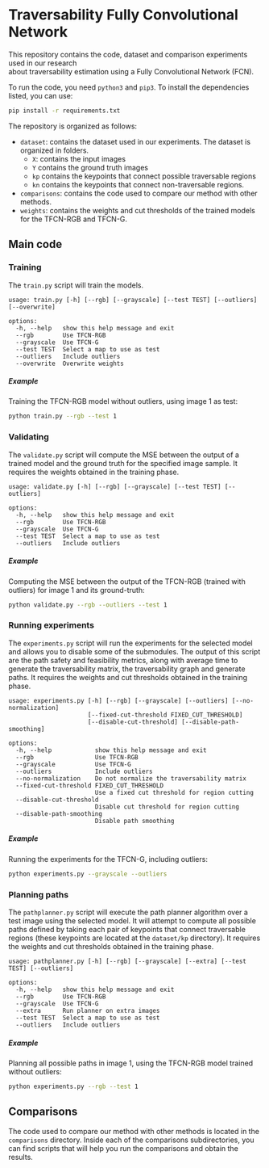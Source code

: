 # Traversability Fully Convolutional Network

This repository contains the code, dataset and comparison experiments used in our research  
about traversability estimation using a Fully Convolutional Network (FCN).

To run the code, you need `python3` and `pip3`. To install the dependencies listed, you can use:

```bash  
pip install -r requirements.txt  
```

The repository is organized as follows:

- `dataset`: contains the dataset used in our experiments. The dataset is organized in folders.
  - `X`: contains the input images
  - `Y` contains the ground truth images
  - `kp` contains the keypoints that connect possible traversable regions
  - `kn` contains the keypoints that connect non-traversable regions.
- `comparisons`: contains the code used to compare our method with other methods.
- `weights`: contains the weights and cut thresholds of the trained models for the TFCN-RGB and
  TFCN-G.

## Main code

### Training

The `train.py` script will train the models.

```
usage: train.py [-h] [--rgb] [--grayscale] [--test TEST] [--outliers] [--overwrite]

options:
  -h, --help   show this help message and exit
  --rgb        Use TFCN-RGB
  --grayscale  Use TFCN-G
  --test TEST  Select a map to use as test
  --outliers   Include outliers
  --overwrite  Overwrite weights
```

##### Example

Training the TFCN-RGB model without outliers, using image 1 as test:

```bash
python train.py --rgb --test 1
```

### Validating

The `validate.py` script will compute the MSE between the output of a trained model and the ground
truth for the specified image sample. It requires the weights obtained in the training phase.

```
usage: validate.py [-h] [--rgb] [--grayscale] [--test TEST] [--outliers]

options:
  -h, --help   show this help message and exit
  --rgb        Use TFCN-RGB
  --grayscale  Use TFCN-G
  --test TEST  Select a map to use as test
  --outliers   Include outliers
```

##### Example

Computing the MSE between the output of the TFCN-RGB (trained with outliers) for image 1 and its
ground-truth:

```bash
python validate.py --rgb --outliers --test 1
```

### Running experiments

The `experiments.py` script will run the experiments for the selected model and allows you to
disable some of the submodules. The output of this script are the path safety and feasibility
metrics, along with average time to generate the traversability matrix, the traversability graph and
generate paths. It requires the weights and cut thresholds obtained in the training phase.

```
usage: experiments.py [-h] [--rgb] [--grayscale] [--outliers] [--no-normalization]
                      [--fixed-cut-threshold FIXED_CUT_THRESHOLD]
                      [--disable-cut-threshold] [--disable-path-smoothing]

options:
  -h, --help            show this help message and exit
  --rgb                 Use TFCN-RGB
  --grayscale           Use TFCN-G
  --outliers            Include outliers
  --no-normalization    Do not normalize the traversability matrix
  --fixed-cut-threshold FIXED_CUT_THRESHOLD
                        Use a fixed cut threshold for region cutting
  --disable-cut-threshold
                        Disable cut threshold for region cutting
  --disable-path-smoothing
                        Disable path smoothing
```

##### Example

Running the experiments for the TFCN-G, including outliers:

```bash
python experiments.py --grayscale --outliers
```

### Planning paths

The `pathplanner.py` script will execute the path planner algorithm over a test image using the
selected model. It will attempt to compute all possible paths defined by taking each pair of
keypoints that connect traversable regions (these keypoints are located at the `dataset/kp`
directory). It requires the weights and cut thresholds obtained in the training phase.

```
usage: pathplanner.py [-h] [--rgb] [--grayscale] [--extra] [--test TEST] [--outliers]

options:
  -h, --help   show this help message and exit
  --rgb        Use TFCN-RGB
  --grayscale  Use TFCN-G
  --extra      Run planner on extra images
  --test TEST  Select a map to use as test
  --outliers   Include outliers
```

##### Example

Planning all possible paths in image 1, using the TFCN-RGB model trained without outliers:

```bash
python experiments.py --rgb --test 1
```

## Comparisons

The code used to compare our method with other methods is located in the `comparisons` directory.
Inside each of the comparisons subdirectories, you can find scripts that will help you run 
the comparisons and obtain the results.